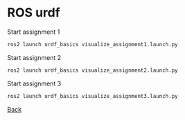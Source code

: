 # ROS urdf

Start assignment 1
```bash
ros2 launch urdf_basics visualize_assignment1.launch.py
```

Start assignment 2
```bash
ros2 launch urdf_basics visualize_assignment2.launch.py
```

Start assignment 3
```bash
ros2 launch urdf_basics visualize_assignment3.launch.py
```

[Back](../README.md)
